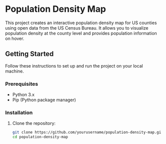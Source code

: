 # Population Density Map

This project creates an interactive population density map for US counties using open data from the US Census Bureau. It allows you to visualize population density at the county level and provides population information on hover.


## Getting Started

Follow these instructions to set up and run the project on your local machine.

### Prerequisites

- Python 3.x
- Pip (Python package manager)

### Installation

1. Clone the repository:

   ```bash
   git clone https://github.com/yourusername/population-density-map.git
   cd population-density-map
